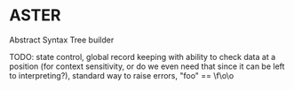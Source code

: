 # ASTER
Abstract Syntax Tree builder

TODO: state control, global record keeping with ability to check data at a position (for context sensitivity, or do we even need that since it can be left to interpreting?), standard way to raise errors, "foo" == \f\o\o
